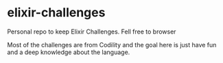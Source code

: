 # elixir-challenges

Personal repo to keep Elixir Challenges. Fell free to browser

Most of the challenges are from Codility and the goal here is just have fun and a deep knowledge about the language.
